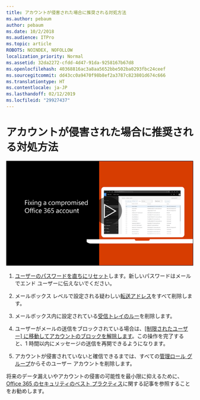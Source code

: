 ```yaml
---
title: アカウントが侵害された場合に推奨される対処方法
ms.author: pebaum
author: pebaum
ms.date: 10/2/2018
ms.audience: ITPro
ms.topic: article
ROBOTS: NOINDEX, NOFOLLOW
localization_priority: Normal
ms.assetid: 32da2272-cfdd-4d47-91da-9258167b67d8
ms.openlocfilehash: 40368816ac3a8aa5652bbe502ba0293fbc24ceef
ms.sourcegitcommit: dd43cc0a9470f98b8ef2a3787c823801d674c666
ms.translationtype: HT
ms.contentlocale: ja-JP
ms.lasthandoff: 02/12/2019
ms.locfileid: "29927437"
---
```

# <a name="recommended-steps-to-take-if-an-account-is-compromised"></a>アカウントが侵害された場合に推奨される対処方法

[![侵害された Office 365 アカウントの修復](media/797f355b-22a1-468e-91a4-a9d5bc45b19a.png)](https://www.microsoft.com/videoplayer/embed/RE2jvOb?pid=ocpVideo0-innerdiv-oneplayer&amp;postJsllMsg=true&amp;maskLevel=20&amp;autoplay=true)
  
1. [ユーザーのパスワードを直ちにリセット](https://support.office.com/article/7a5d073b-7fae-4aa5-8f96-9ecd041aba9c)します。新しいパスワードはメールでエンド ユーザーに伝えないでください。 
    
2. メールボックス レベルで設定される疑わしい[転送アドレス](https://support.office.com/article/ab5eb117-0f22-4fa7-a662-3a6bdb0add74)をすべて削除します。 
    
3. メールボックス内に設定されている[受信トレイのルー](https://support.office.com/article/1433E3A0-7FB0-4999-B536-50E05CB67FED)を削除します。 
    
4. ユーザーがメールの送信をブロックされている場合は、[[制限されたユーザー] に移動してアカウントのブロックを解除します](https://protection.office.com/?hash=/restrictedusers)。この操作を完了すると、1 時間以内にメッセージの送信を再開できるようになります。
    
5. アカウントが侵害されていないと確信できるまでは、すべての[管理ロール グループ](https://support.office.com/article/eac4d046-1afd-4f1a-85fc-8219c79e1504)からそのユーザー アカウントを削除します。 
    
将来のデータ漏えいやアカウントの侵害の可能性を最小限に抑えるために、[Office 365 のセキュリティのベスト プラクティス](https://support.office.com/article/9295e396-e53d-49b9-ae9b-0b5828cdedc3)に関する記事を参照することをお勧めします。
  

